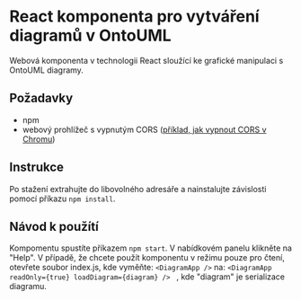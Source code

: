 # React komponenta pro vytváření diagramů v OntoUML
Webová komponenta v technologii React sloužící ke grafické manipulaci s OntoUML diagramy.

## Požadavky
* npm
* webový prohlížeč s vypnutým CORS ([příklad, jak vypnout CORS v Chromu](https://stackoverflow.com/questions/3102819/disable-same-origin-policy-in-chrome))

## Instrukce
Po stažení extrahujte do libovolného adresáře a nainstalujte závislosti pomocí příkazu `npm install`.

## Návod k použítí
Kompomentu spustíte příkazem `npm start`. V nabídkovém panelu klikněte na "Help". V případě, že chcete použít komponentu v režimu pouze pro čtení, otevřete soubor index.js, kde vyměňte: `<DiagramApp />` na: `<DiagramApp
readOnly={true}
loadDiagram={diagram}
/>
`
, kde "diagram" je serializace diagramu.
